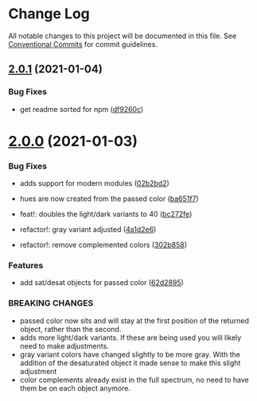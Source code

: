 # Change Log

All notable changes to this project will be documented in this file.
See [Conventional Commits](https://conventionalcommits.org) for commit guidelines.

## [2.0.1](https://github.com/loremipson/cyanea/compare/v2.0.0...v2.0.1) (2021-01-04)


### Bug Fixes

* get readme sorted for npm ([df9260c](https://github.com/loremipson/cyanea/commit/df9260c0d095fe47cf67cc59ff1d49bd93b7ff45))





# [2.0.0](https://github.com/loremipson/cyanea/compare/v1.0.4...v2.0.0) (2021-01-03)


### Bug Fixes

* adds support for modern modules ([02b2bd2](https://github.com/loremipson/cyanea/commit/02b2bd2962d50308b5d35445c941897e70d6a91b))
* hues are now created from the passed color ([ba651f7](https://github.com/loremipson/cyanea/commit/ba651f7efbc3a72e454a84252802a21aa81d7f48))


* feat!: doubles the light/dark variants to 40 ([bc272fe](https://github.com/loremipson/cyanea/commit/bc272fed10bbb10f717135485b20b2e3fc90fa1d))
* refactor!: gray variant adjusted ([4a1d2e6](https://github.com/loremipson/cyanea/commit/4a1d2e65f606a12c7059f8b6d39362ef2a808ccf))
* refactor!: remove complemented colors ([302b858](https://github.com/loremipson/cyanea/commit/302b85874678970ef459bba8d2467f2412e566b7))


### Features

* add sat/desat objects for passed color ([62d2895](https://github.com/loremipson/cyanea/commit/62d2895557ba9a24242819444ead59babaf3184b))


### BREAKING CHANGES

* passed color now sits and will stay at the first
position of the returned object, rather than the second.
* adds more light/dark variants. If these are being used
you will likely need to make adjustments.
* gray variant colors have changed slightly to be more
gray. With the addition of the desaturated object it made sense to
make this slight adjustment
* color complements already exist in the full spectrum,
no need to have them be on each object anymore.
